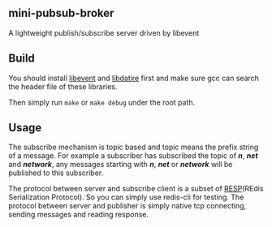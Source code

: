 ## mini-pubsub-broker

A lightweight publish/subscribe server driven by libevent

## Build

You should install [libevent](http://libevent.org/) and [libdatire](http://linux.thai.net/~thep/datrie/datrie.html) first and make sure gcc can search the header file of these libraries.

Then simply run <code>make</code> or <code>make debug</code> under the root path.

## Usage

The subscribe mechanism is topic based and topic means the prefix string of a message.
For example a subscriber has subscribed the topic of ***n***, ***net*** and ***network***, any messages starting with ***n***, ***net*** or ***network*** will be published to this subscriber.

The protocol between server and subscribe client is a subset of [RESP](http://redis.io/topics/protocol)(REdis Serialization Protocol). So you can simply use redis-cli for testing.
The protocol between server and publisher is simply native tcp connecting, sending messages and reading response.
